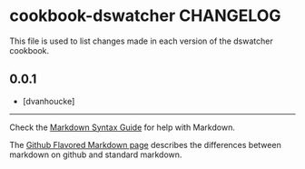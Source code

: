 cookbook-dswatcher CHANGELOG
==========================

This file is used to list changes made in each version of the dswatcher cookbook.

0.0.1
-----
- [dvanhoucke]


- - -
Check the [Markdown Syntax Guide](http://daringfireball.net/projects/markdown/syntax) for help with Markdown.

The [Github Flavored Markdown page](http://github.github.com/github-flavored-markdown/) describes the differences between markdown on github and standard markdown.
